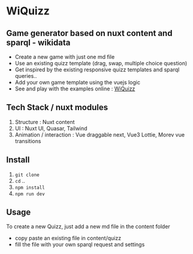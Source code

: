 # WiQuizz 

## Game generator based on nuxt content and sparql - wikidata

- Create a new game with just one md file
- Use an existing quizz template (drag, swap, multiple choice question)
- Get inspired by the existing responsive quizz templates and sparql queries.. 
- Add your own game template using the vuejs logic
- See and play with the examples online : [WiQuizz](https://dev-lab-one.vercel.app/)

## Tech Stack / nuxt modules

1. Structure : Nuxt content
2. UI : Nuxt UI, Quasar, Tailwind
3. Animation / interaction : Vue draggable next, Vue3 Lottie, Morev vue transitions

## Install

1. `git clone`
2. `cd` ..
3. `npm install` 
4. `npm run dev`

## Usage

To create a new Quizz, just add a new md file in the content folder
- copy paste an existing file in content/quizz
- fill the file with your own sparql request and settings




